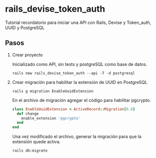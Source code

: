 # rails_devise_token_auth

Tutorial recordatorio para iniciar una API con Rails, Devise y Token_auth, UUID y PostgreSQL

## Pasos

1. Crear proyecto

    Inicializado como API, sin tests y postgreSQL como base de datos.

    `rails new rails_devise_token_auth --api -T -d postgresql`

2. Crear migración para habilitar la extensión de UUID en PostgreSQL

   `rails g migration EnableUuidExtension`

   En el archivo de migración agregar el código para habilitar pgcrypto.
    
   ```ruby
   class EnableUuidExtension < ActiveRecord::Migration[6.0]
     def change
       enable_extension 'pgcrypto'
     end
   end 
   ```
   Una vez modificado el archivo, generar la migración para que la extensión quede activa.
   
   `rails db:migrate`